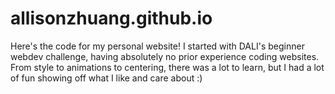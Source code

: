 # allisonzhuang.github.io

Here's the code for my personal website! I started with DALI's beginner webdev challenge, having absolutely no prior experience coding websites. From style to animations to centering, there was a lot to learn, but I had a lot of fun showing off what I like and care about :)
